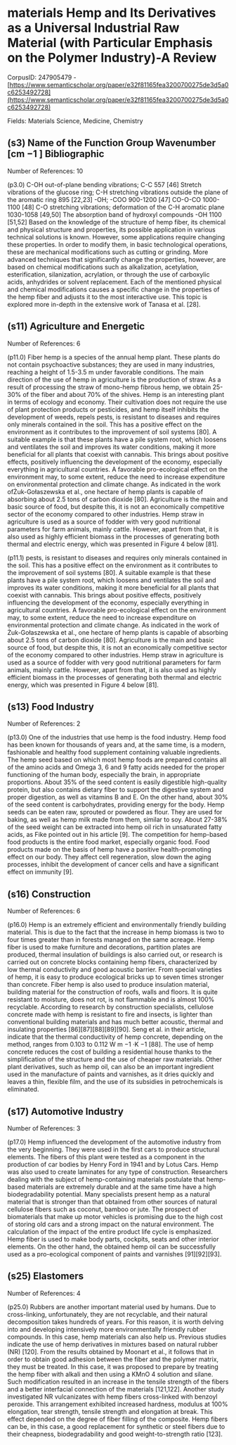 # materials Hemp and Its Derivatives as a Universal Industrial Raw Material (with Particular Emphasis on the Polymer Industry)-A Review

CorpusID: 247905479 - [https://www.semanticscholar.org/paper/e32f81165fea3200700275de3d5a0c6253492728](https://www.semanticscholar.org/paper/e32f81165fea3200700275de3d5a0c6253492728)

Fields: Materials Science, Medicine, Chemistry

## (s3) Name of the Function Group Wavenumber [cm −1 ] Bibliographic
Number of References: 10

(p3.0) C-OH out-of-plane bending vibrations; C-C 557 [46] Stretch vibrations of the glucose ring; C-H stretching vibrations outside the plane of the aromatic ring 895 [22,23] -OH; -COO 900-1200 [47] CO-O-CO 1000-1100 [48] C-O stretching vibrations; deformation of the C-H aromatic plane 1030-1058 [49,50] The absorption band of hydroxyl compounds -OH 1100 [51,52]  Based on the knowledge of the structure of hemp fiber, its chemical and physical structure and properties, its possible application in various technical solutions is known. However, some applications require changing these properties. In order to modify them, in basic technological operations, these are mechanical modifications such as cutting or grinding. More advanced techniques that significantly change the properties, however, are based on chemical modifications such as alkalization, acetylation, esterification, silanization, acrylation, or through the use of carboxylic acids, anhydrides or solvent replacement. Each of the mentioned physical and chemical modifications causes a specific change in the properties of the hemp fiber and adjusts it to the most interactive use. This topic is explored more in-depth in the extensive work of Tanasa et al. [28].
## (s11) Agriculture and Energetic
Number of References: 6

(p11.0) Fiber hemp is a species of the annual hemp plant. These plants do not contain psychoactive substances; they are used in many industries, reaching a height of 1.5-3.5 m under favorable conditions. The main direction of the use of hemp in agriculture is the production of straw. As a result of processing the straw of mono-hemp fibrous hemp, we obtain 25-30% of the fiber and about 70% of the shives. Hemp is an interesting plant in terms of ecology and economy. Their cultivation does not require the use of plant protection products or pesticides, and hemp itself inhibits the development of weeds, repels pests, is resistant to diseases and requires only minerals contained in the soil. This has a positive effect on the environment as it contributes to the improvement of soil systems [80]. A suitable example is that these plants have a pile system root, which loosens and ventilates the soil and improves its water conditions, making it more beneficial for all plants that coexist with cannabis. This brings about positive effects, positively influencing the development of the economy, especially everything in agricultural countries. A favorable pro-ecological effect on the environment may, to some extent, reduce the need to increase expenditure on environmental protection and climate change. As indicated in the work ofŻuk-Gołaszewska et al., one hectare of hemp plants is capable of absorbing about 2.5 tons of carbon dioxide [80]. Agriculture is the main and basic source of food, but despite this, it is not an economically competitive sector of the economy compared to other industries. Hemp straw in agriculture is used as a source of fodder with very good nutritional parameters for farm animals, mainly cattle. However, apart from that, it is also used as highly efficient biomass in the processes of generating both thermal and electric energy, which was presented in Figure 4 below [81].

(p11.1) pests, is resistant to diseases and requires only minerals contained in the soil. This has a positive effect on the environment as it contributes to the improvement of soil systems [80]. A suitable example is that these plants have a pile system root, which loosens and ventilates the soil and improves its water conditions, making it more beneficial for all plants that coexist with cannabis. This brings about positive effects, positively influencing the development of the economy, especially everything in agricultural countries. A favorable pro-ecological effect on the environment may, to some extent, reduce the need to increase expenditure on environmental protection and climate change. As indicated in the work of Żuk-Gołaszewska et al., one hectare of hemp plants is capable of absorbing about 2.5 tons of carbon dioxide [80]. Agriculture is the main and basic source of food, but despite this, it is not an economically competitive sector of the economy compared to other industries. Hemp straw in agriculture is used as a source of fodder with very good nutritional parameters for farm animals, mainly cattle. However, apart from that, it is also used as highly efficient biomass in the processes of generating both thermal and electric energy, which was presented in Figure 4 below [81]. 
## (s13) Food Industry
Number of References: 2

(p13.0) One of the industries that use hemp is the food industry. Hemp food has been known for thousands of years and, at the same time, is a modern, fashionable and healthy food supplement containing valuable ingredients. The hemp seed based on which most hemp foods are prepared contains all of the amino acids and Omega 3, 6 and 9 fatty acids needed for the proper functioning of the human body, especially the brain, in appropriate proportions. About 35% of the seed content is easily digestible high-quality protein, but also contains dietary fiber to support the digestive system and proper digestion, as well as vitamins B and E. On the other hand, about 30% of the seed content is carbohydrates, providing energy for the body. Hemp seeds can be eaten raw, sprouted or powdered as flour. They are used for baking, as well as hemp milk made from them, similar to soy. About 27-38% of the seed weight can be extracted into hemp oil rich in unsaturated fatty acids, as Fike pointed out in his article [9]. The competition for hemp-based food products is the entire food market, especially organic food. Food products made on the basis of hemp have a positive health-promoting effect on our body. They affect cell regeneration, slow down the aging processes, inhibit the development of cancer cells and have a significant effect on immunity [9].
## (s16) Construction
Number of References: 6

(p16.0) Hemp is an extremely efficient and environmentally friendly building material. This is due to the fact that the increase in hemp biomass is two to four times greater than in forests managed on the same acreage. Hemp fiber is used to make furniture and decorations, partition plates are produced, thermal insulation of buildings is also carried out, or research is carried out on concrete blocks containing hemp fibers, characterized by low thermal conductivity and good acoustic barrier. From special varieties of hemp, it is easy to produce ecological bricks up to seven times stronger than concrete. Fiber hemp is also used to produce insulation material, building material for the construction of roofs, walls and floors. It is quite resistant to moisture, does not rot, is not flammable and is almost 100% recyclable. According to research by construction specialists, cellulose concrete made with hemp is resistant to fire and insects, is lighter than conventional building materials and has much better acoustic, thermal and insulating properties [86][87][88][89][90]. Seng et al. in their article, indicate that the thermal conductivity of hemp concrete, depending on the method, ranges from 0.103 to 0.112 W m −1 ·K −1 [88]. The use of hemp concrete reduces the cost of building a residential house thanks to the simplification of the structure and the use of cheaper raw materials. Other plant derivatives, such as hemp oil, can also be an important ingredient used in the manufacture of paints and varnishes, as it dries quickly and leaves a thin, flexible film, and the use of its subsidies in petrochemicals is eliminated.
## (s17) Automotive Industry
Number of References: 3

(p17.0) Hemp influenced the development of the automotive industry from the very beginning. They were used in the first cars to produce structural elements. The fibers of this plant were tested as a component in the production of car bodies by Henry Ford in 1941 and by Lotus Cars. Hemp was also used to create laminates for any type of construction. Researchers dealing with the subject of hemp-containing materials postulate that hemp-based materials are extremely durable and at the same time have a high biodegradability potential. Many specialists present hemp as a natural material that is stronger than that obtained from other sources of natural cellulose fibers such as coconut, bamboo or jute. The prospect of biomaterials that make up motor vehicles is promising due to the high cost of storing old cars and a strong impact on the natural environment. The calculation of the impact of the entire product life cycle is emphasized. Hemp fiber is used to make body parts, cockpits, seats and other interior elements. On the other hand, the obtained hemp oil can be successfully used as a pro-ecological component of paints and varnishes [91][92][93].
## (s25) Elastomers
Number of References: 4

(p25.0) Rubbers are another important material used by humans. Due to cross-linking, unfortunately, they are not recyclable, and their natural decomposition takes hundreds of years. For this reason, it is worth delving into and developing intensively more environmentally friendly rubber compounds. In this case, hemp materials can also help us. Previous studies indicate the use of hemp derivatives in mixtures based on natural rubber (NR) [120]. From the results obtained by Moonart et al., it follows that in order to obtain good adhesion between the fiber and the polymer matrix, they must be treated. In this case, it was proposed to prepare by treating the hemp fiber with alkali and then using a KMnO 4 solution and silane. Such modification resulted in an increase in the tensile strength of the fibers and a better interfacial connection of the materials [121,122]. Another study investigated NR vulcanizates with hemp fibers cross-linked with benzoyl peroxide. This arrangement exhibited increased hardness, modulus at 100% elongation, tear strength, tensile strength and elongation at break. This effect depended on the degree of fiber filling of the composite. Hemp fibers can be, in this case, a good replacement for synthetic or steel fibers due to their cheapness, biodegradability and good weight-to-strength ratio [123].
